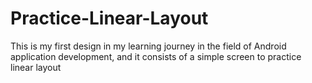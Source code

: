 # Practice-Linear-Layout
This is my first design in my learning journey in the field of Android application development, and it consists of a simple screen to practice linear layout
